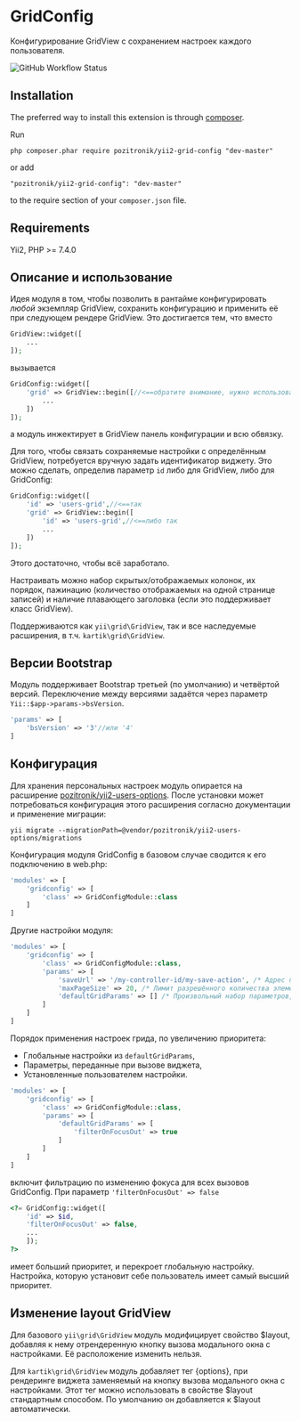 GridConfig
==========
Конфигурирование GridView с сохранением настроек каждого пользователя.

![GitHub Workflow Status](https://img.shields.io/github/workflow/status/pozitronik/yii2-grid-config/CI%20with%20PostgreSQL)

Installation
------------

The preferred way to install this extension is through [composer](http://getcomposer.org/download/).

Run

```
php composer.phar require pozitronik/yii2-grid-config "dev-master"
```

or add

```
"pozitronik/yii2-grid-config": "dev-master"
```

to the require section of your `composer.json` file.


Requirements
------------

Yii2,
PHP >= 7.4.0

Описание и использование
------------------------

Идея модуля в том, чтобы позволить в рантайме конфигурировать *любой* экземпляр GridView, сохранить
конфигурацию и применить её при следующем рендере GridView.
Это достигается тем, что вместо

```php
GridView::widget([
    ...
]);
```

вызывается

```php
GridConfig::widget([
    'grid' => GridView::begin([//<==обратите внимание, нужно использовать именно ::begin() а не ::widget()
        ...
    ])
]);
```

а модуль инжектирует в GridView панель конфигурации и всю обвязку.

Для того, чтобы связать сохраняемые настройки с определённым GridView, потребуется вручную задать
идентификатор виджету. Это можно сделать, определив параметр `id` либо для GridView, либо для GridConfig:

```php
GridConfig::widget([
    'id' => 'users-grid',//<==так
    'grid' => GridView::begin([
        'id' => 'users-grid',//<==либо так
        ...
    ])
]);
```

Этого достаточно, чтобы всё заработало.

Настраивать можно набор скрытых/отображаемых колонок, их порядок, пажинацию (количество отображаемых на одной
странице записей) и наличие плавающего заголовка (если это поддерживает класс GridView).

Поддерживаются как `yii\grid\GridView`, так и все наследуемые расширения, в т.ч. `kartik\grid\GridView`.

Версии Bootstrap
----------------

Модуль поддерживает Bootstrap третьей (по умолчанию) и четвёртой версий. Переключение между версиями задаётся
через параметр `Yii::$app->params->bsVersion`.

```php
'params' => [
    'bsVersion' => '3'//или '4'
]
```

Конфигурация
------------

Для хранения персональных настроек модуль опирается на
расширение [pozitronik/yii2-users-options](https://github.com/pozitronik/yii2-users-options). После установки
может потребоваться конфигурация этого расширения согласно документации и применение миграции:

`yii migrate --migrationPath=@vendor/pozitronik/yii2-users-options/migrations`

Конфигурация модуля GridConfig в базовом случае сводится к его подключению в web.php:

```php
'modules' => [
    'gridconfig' => [
        'class' => GridConfigModule::class
    ]
]
```

Другие настройки модуля:

```php
'modules' => [
    'gridconfig' => [
        'class' => GridConfigModule::class,
        'params' => [
            'saveUrl' => '/my-controller-id/my-save-action', /* Адрес постинга применяемых настроек (например, если вы решили переопределить контроллер модуля своим) */
            'maxPageSize' => 20, /* Лимит разрешённого количества элементов на одну страницу (может быть переопределён в конфигурации каждого отдельного GridConfig::widget) */
            'defaultGridParams' => [] /* Произвольный набор параметров, подставляемый во все гриды, обслуживаемые виджетом. Параметр никак не проверяется, просто вставляется в конфиг. */
        ]
    ]
]
```

Порядок применения настроек грида, по увеличению приоритета:

- Глобальные настройки из `defaultGridParams`,
- Параметры, переданные при вызове виджета,
- Установленные пользователем настройки.

```php
'modules' => [
    'gridconfig' => [
        'class' => GridConfigModule::class,
        'params' => [
            'defaultGridParams' => [
                'filterOnFocusOut' => true
            ]
        ]
    ]
]
```

включит фильтрацию по изменению фокуса для всех вызовов GridConfig. При параметр `'filterOnFocusOut' => false`

```php
<?= GridConfig::widget([
    'id' => $id,
    'filterOnFocusOut' => false,
    ...
    ]);
?>
```

имеет больший приоритет, и перекроет глобальную настройку.
Настройка, которую установит себе пользователь имеет самый высший приоритет.

Изменение layout GridView
-------------------------

Для базового `yii\grid\GridView` модуль модифицирует свойство $layout, добавляя к нему отрендеренную кнопку
вызова модального окна с настройками. Её расположение изменить нельзя.

Для `kartik\grid\GridView` модуль добавляет тег {options}, при рендеринге виджета заменяемый на кнопку вызова
модального окна с настройками. Этот тег можно использовать в свойстве $layout стандартным способом. По
умолчанию он добавляется к $layout автоматически.   
